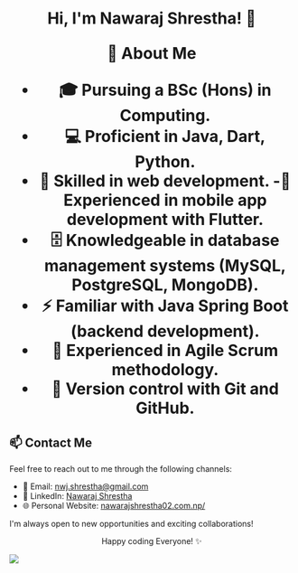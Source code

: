 <h1 align="center">Hi, I'm Nawaraj Shrestha! 👋
  
 <!-- About Me -->
🌱 About Me
  - 🎓 Pursuing a BSc (Hons) in Computing.
  - 💻 Proficient in Java, Dart, Python. 
  - 🌟 Skilled in web development. 
  -📱 Experienced in mobile app development with Flutter. 
  - 🗄️ Knowledgeable in database management systems (MySQL, PostgreSQL, MongoDB). 
  - ⚡ Familiar with Java Spring Boot (backend development). 
  - 🚀 Experienced in Agile Scrum methodology. 
  - 📜 Version control with Git and GitHub.
<!-- Contact Me -->
## 📫 Contact Me

Feel free to reach out to me through the following channels:

- 📧 Email: [nwj.shrestha@gmail.com](mailto:nwj.shrestha@gmail.com)
- 💼 LinkedIn: [Nawaraj Shrestha](https://www.linkedin.com/in/nwj002/)
- 🌐 Personal Website: [nawarajshrestha02.com.np/](https://nawarajshrestha02.com.np/)

I'm always open to new opportunities and exciting collaborations!

<!-- Footer -->
<p align="center">
  Happy coding Everyone! ✨
</p>
<img src="https://media2.giphy.com/media/iIqmM5tTjmpOB9mpbn/giphy.gif"/>


